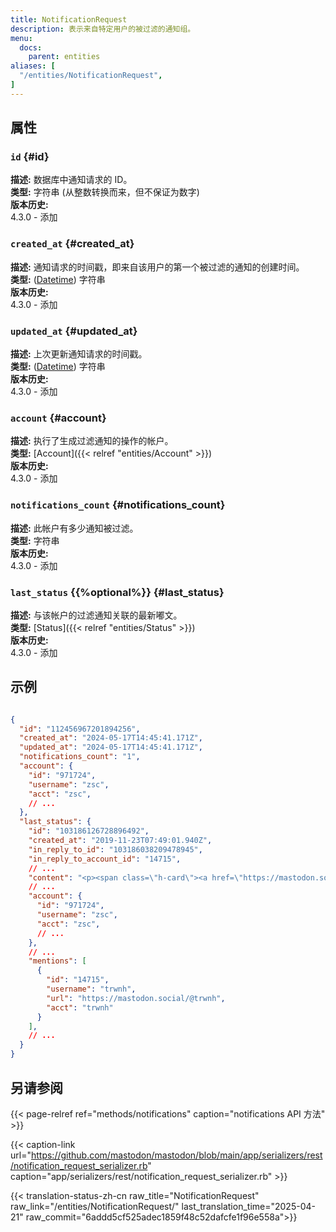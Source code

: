 ```yaml
---
title: NotificationRequest
description: 表示来自特定用户的被过滤的通知组。
menu:
  docs:
    parent: entities
aliases: [
  "/entities/NotificationRequest",
]
---
```


## 属性

### `id` {#id}

**描述:** 数据库中通知请求的 ID。\
**类型:** 字符串 (从整数转换而来，但不保证为数字)\
**版本历史:**\
4.3.0 - 添加

### `created_at` {#created_at}

**描述:** 通知请求的时间戳，即来自该用户的第一个被过滤的通知的创建时间。\
**类型:** ([Datetime](/api/datetime-format#datetime)) 字符串\
**版本历史:**\
4.3.0 - 添加

### `updated_at` {#updated_at}

**描述:** 上次更新通知请求的时间戳。\
**类型:** ([Datetime](/api/datetime-format#datetime)) 字符串\
**版本历史:**\
4.3.0 - 添加

### `account` {#account}

**描述:** 执行了生成过滤通知的操作的帐户。\
**类型:** [Account]({{< relref "entities/Account" >}})\
**版本历史:**\
4.3.0 - 添加

### `notifications_count` {#notifications_count}

**描述:** 此帐户有多少通知被过滤。\
**类型:** 字符串\
**版本历史:**\
4.3.0 - 添加

### `last_status` {{%optional%}} {#last_status}

**描述:** 与该帐户的过滤通知关联的最新嘟文。\
**类型:** [Status]({{< relref "entities/Status" >}})\
**版本历史:**\
4.3.0 - 添加

## 示例

```json

{
  "id": "112456967201894256",
  "created_at": "2024-05-17T14:45:41.171Z",
  "updated_at": "2024-05-17T14:45:41.171Z",
  "notifications_count": "1",
  "account": {
    "id": "971724",
    "username": "zsc",
    "acct": "zsc",
    // ...
  },
  "last_status": {
    "id": "103186126728896492",
    "created_at": "2019-11-23T07:49:01.940Z",
    "in_reply_to_id": "103186038209478945",
    "in_reply_to_account_id": "14715",
    // ...
    "content": "<p><span class=\"h-card\"><a href=\"https://mastodon.social/@trwnh\" class=\"u-url mention\">@<span>trwnh</span></a></span> sup!</p>",
    // ...
    "account": {
      "id": "971724",
      "username": "zsc",
      "acct": "zsc",
      // ...
    },
    // ...
    "mentions": [
      {
        "id": "14715",
        "username": "trwnh",
        "url": "https://mastodon.social/@trwnh",
        "acct": "trwnh"
      }
    ],
    // ...
  }
}

```

## 另请参阅

{{< page-relref ref="methods/notifications" caption="notifications API 方法" >}}

{{< caption-link url="https://github.com/mastodon/mastodon/blob/main/app/serializers/rest/notification_request_serializer.rb" caption="app/serializers/rest/notification_request_serializer.rb" >}}

{{< translation-status-zh-cn raw_title="NotificationRequest" raw_link="/entities/NotificationRequest/" last_translation_time="2025-04-21" raw_commit="6addd5cf525adec1859f48c52dafcfe1f96e558a">}}
